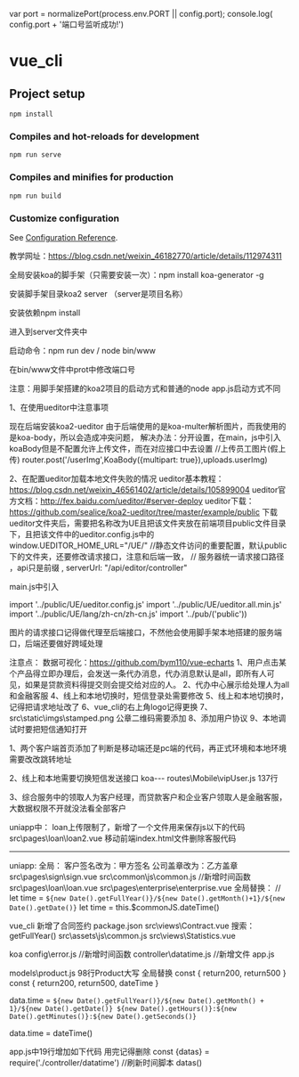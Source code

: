 var port = normalizePort(process.env.PORT || config.port);
console.log( config.port + '端口号监听成功!')
# vue_cli

## Project setup
```
npm install
```

### Compiles and hot-reloads for development
```
npm run serve
```

### Compiles and minifies for production
```
npm run build
```

### Customize configuration
See [Configuration Reference](https://cli.vuejs.org/config/).


教学网址：https://blog.csdn.net/weixin_46182770/article/details/112974311

全局安装koa的脚手架（只需要安装一次）：npm install koa-generator -g

安装脚手架目录koa2 server （server是项目名称）

安装依赖npm install

进入到server文件夹中

启动命令：npm run dev / node bin/www

在bin/www文件中prot中修改端口号

注意：用脚手架搭建的koa2项目的启动方式和普通的node app.js启动方式不同

1、在使用ueditor中注意事项

现在后端安装koa2-ueditor 由于后端使用的是koa-multer解析图片，而我使用的是koa-body，所以会造成冲突问题， 解决办法：分开设置，在main，js中引入koaBody但是不配置允许上传文件，而在对应接口中去设置 //上传员工图片(假上传) router.post('/userImg',KoaBody({multipart: true}),uploads.userImg)

2、在配置ueditor加载本地文件失败的情况
 ueditor基本教程：https://blog.csdn.net/weixin_46561402/article/details/105899004 
 ueditor官方文档：http://fex.baidu.com/ueditor/#server-deploy 
 ueditor下载：https://github.com/sealice/koa2-ueditor/tree/master/example/public 
 下载ueditor文件夹后，需要把名称改为UE且把该文件夹放在前端项目public文件目录下，且把该文件中的ueditor.config.js中的 window.UEDITOR_HOME_URL="/UE/" //静态文件访问的重要配置，默认public下的文件夹，还要修改请求接口，注意和后端一致， // 服务器统一请求接口路径 ，api只是前缀 , serverUrl: "/api/editor/controller"

main.js中引入

import '../public/UE/ueditor.config.js' import '../public/UE/ueditor.all.min.js' import '../public/UE/lang/zh-cn/zh-cn.js' import '../pub/('public'))

图片的请求接口记得做代理至后端接口，不然他会使用脚手架本地搭建的服务端口，后端还要做好跨域处理

注意点：
数据可视化：https://github.com/bym110/vue-echarts
1、用户点击某个产品得立即办理后，会发送一条代办消息，代办消息默认是all，即所有人可见，如果是贷款资料得提交则会提交给对应的人。
2、代办中心展示给处理人为all和金融客服
4、线上和本地切换时，短信登录处需要修改
5、线上和本地切换时，记得把请求地址改了
6、vue_cli的右上角logo记得更换
7、src\static\imgs\stamped.png 公章二维码需要添加
8、添加用户协议
9、本地调试时要把短信通知打开

1、两个客户端首页添加了判断是移动端还是pc端的代码，再正式环境和本地环境需要改改跳转地址

2、线上和本地需要切换短信发送接口 koa--- routes\Mobile\vipUser.js 137行

3、综合服务中的领取人为客户经理，而贷款客户和企业客户领取人是金融客服，大数据权限不开就没法看全部客户

uniapp中：
loan上传限制了，新增了一个文件用来保存js以下的代码
src\pages\loan\loan2.vue
移动前端index.html文件删除客服代码

-----------------------------------------------------------------------------------------------

uniapp:
全局：
客户签名改为：甲方签名
公司盖章改为：乙方盖章
src\pages\sign\sign.vue
src\common\js\common.js //新增时间函数
src\pages\loan\loan.vue
src\pages\enterprise\enterprise.vue
全局替换：
// let time = `${new Date().getFullYear()}/${new Date().getMonth()+1}/${new Date().getDate()}`
 let time = this.$commonJS.dateTime()

vue_cli
新增了合同签约
package.json
src\views\Contract.vue
搜索：getFullYear()
src\assets\js\common.js
src\views\Statistics.vue

koa
config\error.js       //新增时间函数
controller\datatime.js    //新增文件
app.js

models\product.js    98行Product大写
全局替换
const {
    return200,
    return500
}
const {
    return200,
    return500,
    dateTime
}

data.time = `${new Date().getFullYear()}/${new Date().getMonth() +
        1}/${new Date().getDate()} ${new Date().getHours()}:${new Date().getMinutes()}:${new Date().getSeconds()}`

data.time = dateTime()

app.js中19行增加如下代码 用完记得删除
const {datas} = require('./controller/datatime') //刷新时间脚本
datas()
